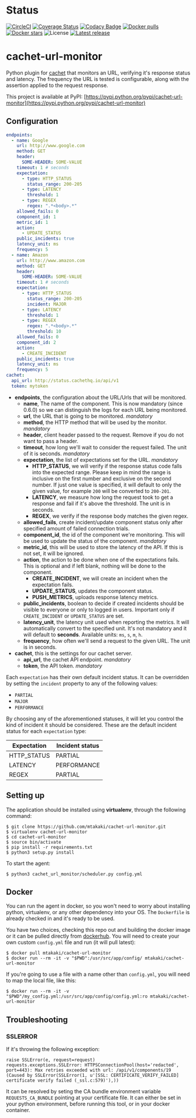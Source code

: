 # Status
[![CircleCI](https://circleci.com/gh/mtakaki/cachet-url-monitor/tree/master.svg?style=svg)](https://circleci.com/gh/mtakaki/cachet-url-monitor/tree/master)
[![Coverage Status](https://coveralls.io/repos/github/mtakaki/cachet-url-monitor/badge.svg?branch=master)](https://coveralls.io/github/mtakaki/cachet-url-monitor?branch=master)
[![Codacy Badge](https://api.codacy.com/project/badge/Grade/7ef4123130ef4140b8ea7b94d460ba64)](https://www.codacy.com/app/mitsuotakaki/cachet-url-monitor?utm_source=github.com&amp;utm_medium=referral&amp;utm_content=mtakaki/cachet-url-monitor&amp;utm_campaign=Badge_Grade)
[![Docker pulls](https://img.shields.io/docker/pulls/mtakaki/cachet-url-monitor.svg)](https://hub.docker.com/r/mtakaki/cachet-url-monitor/)
[![Docker stars](https://img.shields.io/docker/stars/mtakaki/cachet-url-monitor.svg)](https://hub.docker.com/r/mtakaki/cachet-url-monitor/)
![License](https://img.shields.io/github/license/mtakaki/cachet-url-monitor.svg)
[![Latest release](https://img.shields.io/pypi/v/cachet-url-monitor.svg)](https://pypi.python.org/pypi/cachet-url-monitor)

cachet-url-monitor
========================
Python plugin for [cachet](cachethq.io) that monitors an URL, verifying it's response status and latency. The frequency the URL is tested is configurable, along with the assertion applied to the request response.

This project is available at PyPI: [https://pypi.python.org/pypi/cachet-url-monitor](https://pypi.python.org/pypi/cachet-url-monitor)

## Configuration

```yaml
endpoints:
  - name: Google
    url: http://www.google.com
    method: GET
    header:
      SOME-HEADER: SOME-VALUE
    timeout: 1 # seconds
    expectation:
      - type: HTTP_STATUS
        status_range: 200-205
      - type: LATENCY
        threshold: 1
      - type: REGEX
        regex: ".*<body>.*"
    allowed_fails: 0
    component_id: 1
    metric_id: 1
    action:
      - UPDATE_STATUS
    public_incidents: true
    latency_unit: ms
    frequency: 5
  - name: Amazon
    url: http://www.amazon.com
    method: GET
    header:
      SOME-HEADER: SOME-VALUE
    timeout: 1 # seconds
    expectation:
      - type: HTTP_STATUS
        status_range: 200-205
        incident: MAJOR
      - type: LATENCY
        threshold: 1
      - type: REGEX
        regex: ".*<body>.*"
        threshold: 10
    allowed_fails: 0
    component_id: 2
    action:
      - CREATE_INCIDENT
    public_incidents: true
    latency_unit: ms
    frequency: 5
cachet:
  api_url: http://status.cachethq.io/api/v1
  token: mytoken
```

- **endpoints**, the configuration about the URL/Urls that will be monitored.
    - **name**, The name of the component. This is now mandatory (since 0.6.0) so we can distinguish the logs for each URL being monitored.
    - **url**, the URL that is going to be monitored. *mandatory*
    - **method**, the HTTP method that will be used by the monitor. *mandatory*
    - **header**, client header passed to the request. Remove if you do not want to pass a header.
    - **timeout**, how long we'll wait to consider the request failed. The unit of it is seconds. *mandatory*
    - **expectation**, the list of expectations set for the URL. *mandatory*
        - **HTTP_STATUS**, we will verify if the response status code falls into the expected range. Please keep in mind the range is inclusive on the first number and exclusive on the second number. If just one value is specified, it will default to only the given value, for example `200` will be converted to `200-201`. 
        - **LATENCY**, we measure how long the request took to get a response and fail if it's above the threshold. The unit is in seconds.
        - **REGEX**, we verify if the response body matches the given regex.
    - **allowed_fails**, create incident/update component status only after specified amount of failed connection trials.
    - **component_id**, the id of the component we're monitoring. This will be used to update the status of the component. *mandatory*
    - **metric_id**, this will be used to store the latency of the API. If this is not set, it will be ignored.
    - **action**, the action to be done when one of the expectations fails. This is optional and if left blank, nothing will be done to the component.
        - **CREATE_INCIDENT**, we will create an incident when the expectation fails.
        - **UPDATE_STATUS**, updates the component status.
        - **PUSH_METRICS**, uploads response latency metrics.
    - **public_incidents**, boolean to decide if created incidents should be visible to everyone or only to logged in users. Important only if `CREATE_INCIDENT` or `UPDATE_STATUS` are set.
    - **latency_unit**, the latency unit used when reporting the metrics. It will automatically convert to the specified unit. It's not mandatory and it will default to **seconds**. Available units: `ms`, `s`, `m`, `h`.
    - **frequency**, how often we'll send a request to the given URL. The unit is in seconds.
- **cachet**, this is the settings for our cachet server.
    - **api_url**, the cachet API endpoint. *mandatory*
    - **token**, the API token. *mandatory*

Each `expectation` has their own default incident status. It can be overridden by setting the `incident` property to any of the following values:
- `PARTIAL`
- `MAJOR`
- `PERFORMANCE`

By choosing any of the aforementioned statuses, it will let you control the kind of incident it should be considered. These are the default incident status for each `expectation` type:

| Expectation | Incident status |
| ----------- | --------------- |
| HTTP_STATUS | PARTIAL |
| LATENCY | PERFORMANCE |
| REGEX | PARTIAL |

## Setting up

The application should be installed using **virtualenv**, through the following command:

```
$ git clone https://github.com/mtakaki/cachet-url-monitor.git
$ virtualenv cachet-url-monitor
$ cd cachet-url-monitor
$ source bin/activate
$ pip install -r requirements.txt
$ python3 setup.py install
```

To start the agent:

```
$ python3 cachet_url_monitor/scheduler.py config.yml
```

## Docker

You can run the agent in docker, so you won't need to worry about installing python, virtualenv, or any other dependency into your OS. The `Dockerfile` is already checked in and it's ready to be used.

You have two choices, checking this repo out and building the docker image or it can be pulled directly from [dockerhub](https://hub.docker.com/r/mtakaki/cachet-url-monitor/). You will need to create your own custom `config.yml` file and run (it will pull latest):

```
$ docker pull mtakaki/cachet-url-monitor
$ docker run --rm -it -v "$PWD":/usr/src/app/config/ mtakaki/cachet-url-monitor
```

If you're going to use a file with a name other than `config.yml`, you will need to map the local file, like this:

```
$ docker run --rm -it -v "$PWD"/my_config.yml:/usr/src/app/config/config.yml:ro mtakaki/cachet-url-monitor
```

## Troubleshooting

### SSLERROR
If it's throwing the following exception:
```
raise SSLError(e, request=request)
requests.exceptions.SSLError: HTTPSConnectionPool(host='redacted', port=443): Max retries exceeded with url: /api/v1/components/19 (Caused by SSLError(SSLError(1, u'[SSL: CERTIFICATE_VERIFY_FAILED] certificate verify failed (_ssl.c:579)'),))
```

It can be resolved by seting the CA bundle environment variable `REQUESTS_CA_BUNDLE` pointing at your certificate file. It can either be set in your python environment, before running this tool, or in your docker container.
